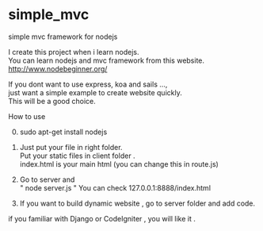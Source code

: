 # simple_mvc
simple mvc framework for nodejs<br />

I create this project when i learn nodejs.<br />
You can learn nodejs and mvc framework from this website.<br />
http://www.nodebeginner.org/

If you dont want to use express, koa and sails ...,<br />
just want a simple example to create website quickly.<br />
This will be a good choice.

How to use<br />

0. sudo apt-get install nodejs

1. Just put your file in right folder.<br />
   Put your static files in client folder .<br />
   index.html is your main html (you can change this in route.js)<br />

2. Go to server and <br />
   " node server.js " You can check 127.0.0.1:8888/index.html 

3. If you want to build dynamic website , go to server folder and add code.

if you familiar with Django or CodeIgniter , you will like it .

